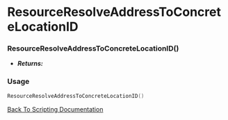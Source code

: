# ResourceResolveAddressToConcreteLocationID

### ResourceResolveAddressToConcreteLocationID()
- ***Returns:*** 

### Usage

```Lua
ResourceResolveAddressToConcreteLocationID()
```


[Back To Scripting Documentation](../README.md)
